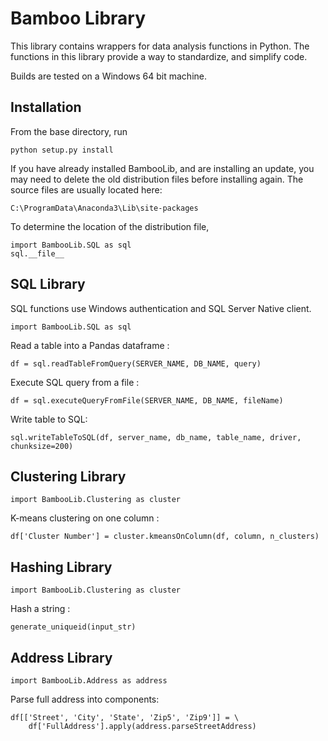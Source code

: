 # Bamboo Library

This library contains wrappers for data analysis functions in Python. The functions in this library provide a way to standardize, and simplify code.

Builds are tested on a Windows 64 bit machine.


## Installation
From the base directory, run

```
python setup.py install
```

If you have already installed BambooLib, and are installing an update, you may need to delete the old distribution files before installing again. The source files are usually located here:

`C:\ProgramData\Anaconda3\Lib\site-packages`

To determine the location of the distribution file,

```
import BambooLib.SQL as sql
sql.__file__
```

## SQL Library
SQL functions use Windows authentication and SQL Server Native client.

`import BambooLib.SQL as sql`


Read a table into a Pandas dataframe :

```
df = sql.readTableFromQuery(SERVER_NAME, DB_NAME, query)
```

Execute SQL query from a file :

```
df = sql.executeQueryFromFile(SERVER_NAME, DB_NAME, fileName)
```

Write table to SQL:

```
sql.writeTableToSQL(df, server_name, db_name, table_name, driver, chunksize=200)
```

## Clustering Library

`import BambooLib.Clustering as cluster`

K-means clustering on one column :

```
df['Cluster Number'] = cluster.kmeansOnColumn(df, column, n_clusters)
```

## Hashing Library

`import BambooLib.Clustering as cluster`

Hash a string :

```
generate_uniqueid(input_str)
```

## Address Library

`import BambooLib.Address as address`

Parse full address into components:

```
df[['Street', 'City', 'State', 'Zip5', 'Zip9']] = \
    df['FullAddress'].apply(address.parseStreetAddress)
```
